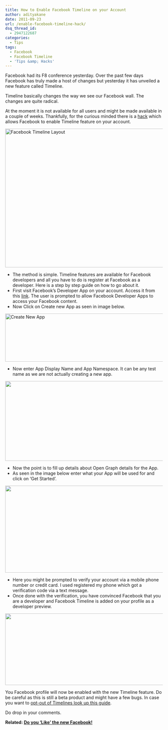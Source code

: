 ```yaml
---
title: How to Enable Facebook Timeline on your Account
author: adityakane
date: 2011-09-23
url: /enable-facebook-timeline-hack/
dsq_thread_id:
  - 2947122687
categories:
  - Tips
tags:
  - Facebook
  - Facebook Timeline
  - 'Tips &amp; Hacks'
---
```

Facebook had its F8 conference yesterday. Over the past few days Facebook has truly made a host of changes but yesterday it has unveiled a new feature called Timeline.

Timeline basically changes the way we see our Facebook wall. The changes are quite radical.

At the moment it is not available for all users and might be made available in a couple of weeks. Thankfully, for the curious minded there is a <a href="http://techcrunch.com/2011/09/22/how-to-enable-facebook-timeline/" onclick="_gaq.push(['_trackEvent', 'outbound-article', 'http://techcrunch.com/2011/09/22/how-to-enable-facebook-timeline/', 'hack']);" >hack</a> which allows Facebook to enable Timeline feature on your account.

<a href="http://devilsworkshop.org/enable-facebook-timeline-hack/facebook_timeline_1/" rel="attachment wp-att-45535"><img class="size-full wp-image-45535 alignnone" title="Facebook_timeline_1" src="http://cdn.devilsworkshop.org/files/2011/09/Facebook_timeline_1.png" alt="Facebook Timeline Layout" width="550" height="442" /></a>

  * The method is simple. Timeline features are available for Facebook developers and all you have to do is register at Facebook as a developer. Here is a step by step guide on how to go about it.
  * First visit Facebook&#8217;s Developer App on your account. Access it from this <a href="https://developers.facebook.com/apps" onclick="_gaq.push(['_trackEvent', 'outbound-article', 'https://developers.facebook.com/apps', 'link']);" title="Facebook Developer Apps">link</a>. The user is prompted to allow Facebook Developer Apps to access your Facebook content.
  * Now Click on Create new App as seen in image below.

<a href="http://devilsworkshop.org/enable-facebook-timeline-hack/facebook_timeline_2/" rel="attachment wp-att-45536"><img class="alignnone size-full wp-image-45536" title="Facebook_timeline_2" src="http://cdn.devilsworkshop.org/files/2011/09/Facebook_timeline_2.png" alt="Create New App" width="550" height="153" /></a>

  * Now enter App Display Name and App Namespace. It can be any test name as we are not actually creating a new app.

<a href="http://devilsworkshop.org/enable-facebook-timeline-hack/facebook_timeline_3/" rel="attachment wp-att-45537"><img class="alignnone size-full wp-image-45537" title="Facebook_timeline_3" src="http://cdn.devilsworkshop.org/files/2011/09/Facebook_timeline_3.png" alt="" width="550" height="254" /></a>

  * Now the point is to fill up details about Open Graph details for the App.
  * As seen in the image below enter what your App will be used for and click on &#8216;Get Started&#8217;.

<a href="http://devilsworkshop.org/enable-facebook-timeline-hack/facebook_timeline_4/" rel="attachment wp-att-45540"><img class="alignnone size-full wp-image-45540" title="Facebook_timeline_4" src="http://cdn.devilsworkshop.org/files/2011/09/Facebook_timeline_4.png" alt="" width="550" height="277" /></a>

  * Here you might be prompted to verify your account via a mobile phone number or credit card. I used registered my phone which got a verification code via a text message.
  * Once done with the verification, you have convinced Facebook that you are a developer and Facebook Timeline is added on your profile as a developer preview.

<a href="http://devilsworkshop.org/enable-facebook-timeline-hack/facebook_timeline_5/" rel="attachment wp-att-45541"><img class="alignnone size-full wp-image-45541" title="Facebook_timeline_5" src="http://cdn.devilsworkshop.org/files/2011/09/Facebook_timeline_5.png" alt="" width="550" height="228" /></a>

You Facebook profile will now be enabled with the new Timeline feature. Do be careful as this is still a beta product and might have a few bugs. In case you want to [opt-out of Timelines look up this guide][1].

Do drop in your comments.

**Related: [Do you &#8216;Like&#8217; the new Facebook!][2]**

 [1]: http://devilsworkshop.org/opt-facebooks-timeline-feature/
 [2]: http://devilsworkshop.org/new_facebook_design_features/
